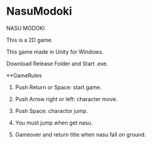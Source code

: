 # NasuModoki
NASU MODOKI

This is a 2D game.

This game made in Unity for Windows.

Download Release Folder and Start .exe.

**GameRules

1. Push Return or Space: start game.

2. Push Arrow right or left: character move.

3. Push Space: charactor jump.

4. You must jump when get nasu.

5. Gameover and return title when nasu fall on ground.
